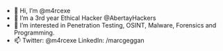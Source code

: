 - 👋 Hi, I’m @m4rcexe
- 👀 I’m a 3rd year Ethical Hacker @AbertayHackers
- 🌱 I’m interested in Penetration Testing, OSINT, Malware, Forensics and Programming.
- 📫 Twitter: @m4rcexe LinkedIn: /marcgeggan

